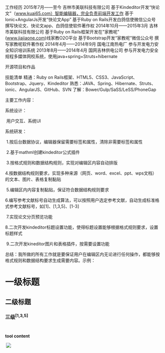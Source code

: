 工作经历
2015年7月——至今 吉林市美联科技有限公司
  基于Kindeditor开发“快论文”（www.kuai65.com）智能编辑器，完全负责前端开发工作
  基于Ionic+AngularJs开发“快论文App”
  基于Ruby on Rails开发白鸽信使微信公众号
  撰写快论文、快论文app、白鸽信使软件著作权
2014年10月——2015年3月  吉林市美联科技有限公司
  基于Ruby on Rails框架开发在"家教呢"(www.jiajiaone.com)线家教O2O平台
  基于Bootstrap开发“家教呢”微信公众号
  撰写家教呢软件著作权
2014年4月——2014年9月  国电江南热电厂
  参与开发电力安全知识培训系统
2013年8月——2014年4月  国网吉林供电公司
  参与开发电力安全规程多媒体网校系统，使用java+spring+Struts+hibernate

开源项目和作品

技能清单
  精通：Ruby on Rails框架、HTML5、CSS3、JavaScript、Bootstrap、Jquery、Kindeditor
  熟悉：JAVA、Spring、Hibernate、Struts、ionic、AngularJS、GitHub、SVN
  了解：Bower/Gulp/SaSS/LeSS/PhoneGap



主要工作内容：

系统设计：

​	用户交互、系统UI

系统研发：

​	1.按后台数据协议，编辑器保留需要标签和属性，清除非需要标签和属性

​	2.基于mathml创建kindeditor公式插件

​	3.按格式规则和数据结构规则，实现对编辑区内容自动排版

​	4.按数据结构规则要求，实现多种来源（网页、word、excel、ppt、wps文档）的文本、图片、表格复制黏贴

​	5.编辑区内内容复制黏贴，保证符合数据结构规则要求

​	6.编写参考文献标号自动生成算法，可以按照用户选定参考文献，自动生成标准格式参考文献标号，如[1]、[1,3,5]、[1-3]

​	7.实现论文分页预览功能

​	8.二次开发kindeditor标题设置功能，使得标题设置能够根据格式规则要求，设置标题样式

​	9.二次开发kineditor图片和表格插件，按需要设置功能

总结：我所做的所有工作就是要保证用户在编辑区内无论进行任何操作，都能够按格式规则和数据结构要求生成需要内容。示例：

<h1 data-type="title-one">一级标题</h1>

<h2 data-type="title-two">二级标题</h2>

<h3 data-type="title-one">三级<sup>[1,3,5]</sup]标题</h3>

<div data-type="thesis-image">

​	<div data-type="thesis-image-tool">tool content</div>

​	<img src="example.jgp"/>

</div>